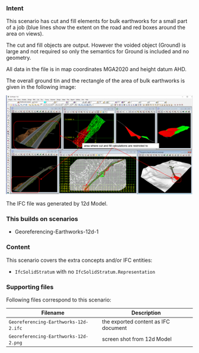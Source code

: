 
### Intent

This scenario has cut and fill elements for bulk earthworks for a small part of a job (blue lines show the extent on the road and red boxes around the area on views).

The cut and fill objects are output.
However the voided object (Ground) is large and not required so only the semantics for Ground is included and no geometry.
 
All data in the file is in map coordinates MGA2020 and height datum AHD.

The overall ground tin and the rectangle of the area of bulk earthworks is given in the following image:

![GeorefEarth12d2](../Georeferencing-Earthworks-12d-2/Georeferencing-Earthworks-12d-2.png "Cut and Fill for Bulk Earthworks but the Object that Cuts Void is only Given by Semantics and no Geometry")

The IFC file was generated by 12d Model. 

### This builds on scenarios

- Georeferencing-Earthworks-12d-1

### Content

This scenario covers the extra concepts and/or IFC entities:

- `IfcSolidStratum` with no `IfcSolidStratum.Representation` 

### Supporting files

Following files correspond to this scenario:

| Filename                                | Description                              |
|-----------------------------------------|------------------------------------------|
| `Georeferencing-Earthworks-12d-2.ifc`    | the exported content as IFC document     |
| `Georeferencing-Earthworks-12d-2.png`    | screen shot from 12d Model               |

